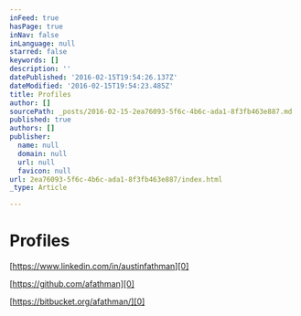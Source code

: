 ```yaml
---
inFeed: true
hasPage: true
inNav: false
inLanguage: null
starred: false
keywords: []
description: ''
datePublished: '2016-02-15T19:54:26.137Z'
dateModified: '2016-02-15T19:54:23.485Z'
title: Profiles
author: []
sourcePath: _posts/2016-02-15-2ea76093-5f6c-4b6c-ada1-8f3fb463e887.md
published: true
authors: []
publisher:
  name: null
  domain: null
  url: null
  favicon: null
url: 2ea76093-5f6c-4b6c-ada1-8f3fb463e887/index.html
_type: Article

---
```

# Profiles

[https://www.linkedin.com/in/austinfathman][0]

[https://github.com/afathman][0]

[https://bitbucket.org/afathman/][0]

[0]: null
